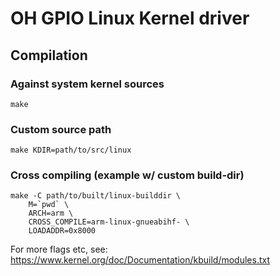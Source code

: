 # OH GPIO Linux Kernel driver

## Compilation

### Against system kernel sources

```
make
```

### Custom source path

```
make KDIR=path/to/src/linux
```

### Cross compiling (example w/ custom build-dir)

```
make -C path/to/built/linux-builddir \
	M=`pwd` \
	ARCH=arm \
	CROSS_COMPILE=arm-linux-gnueabihf- \
	LOADADDR=0x8000
```

For more flags etc, see:
https://www.kernel.org/doc/Documentation/kbuild/modules.txt
